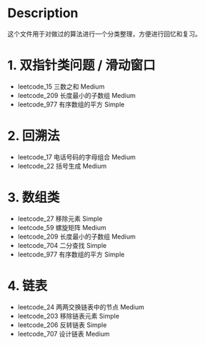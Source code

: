 # Description
这个文件用于对做过的算法进行一个分类整理，方便进行回忆和复习。

# 1. 双指针类问题 / 滑动窗口
- leetcode_15 三数之和 Medium
- leetcode_209 长度最小的子数组 Medium
- leetcode_977 有序数组的平方 Simple


# 2. 回溯法
- leetcode_17 电话号码的字母组合 Medium
- leetcode_22 括号生成 Medium


# 3. 数组类
- leetcode_27  移除元素 Simple
- leetcode_59  螺旋矩阵 Medium
- leetcode_209 长度最小的子数组 Medium
- leetcode_704 二分查找 Simple
- leetcode_977 有序数组的平方 Simple

# 4. 链表
- leetcode_24 两两交换链表中的节点 Medium
- leetcode_203 移除链表元素 Simple
- leetcode_206 反转链表 Simple
- leetcode_707 设计链表 Medium